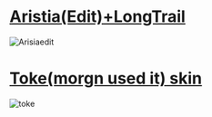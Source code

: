 # [Aristia(Edit)+LongTrail](https://drive.google.com/file/d/15TqaeQqvn0Rse1WL0cBl7LqqVtP8O4hJ/view)
![Arisiaedit](https://skins.osuck.net/uploads/posts/2019-07/1561975230_screenshot5519.jpg)

# [Toke(morgn used it) skin](https://asdfasdfasdf.s-ul.eu/52AOLdo6)
![toke](https://camo.githubusercontent.com/0fc143d7a42cca86acf69f72c0d7cb81d7a29947/68747470733a2f2f6f73752e7070792e73682f73732f31343934313930382f66386539)
